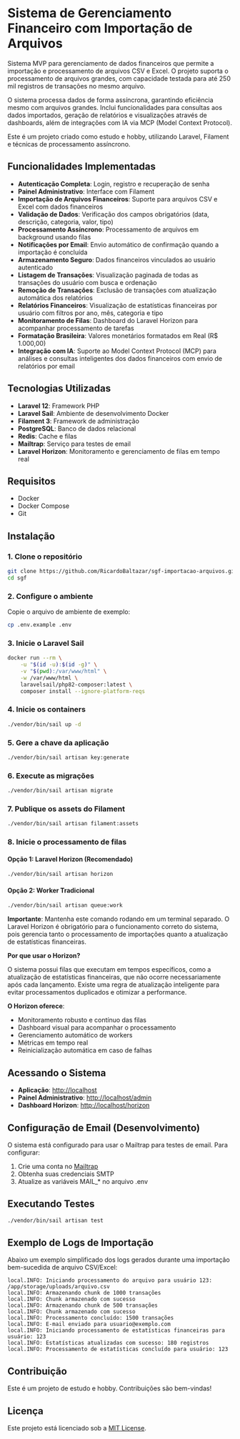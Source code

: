 # Sistema de Gerenciamento Financeiro com Importação de Arquivos

Sistema MVP para gerenciamento de dados financeiros que permite a importação e processamento de arquivos CSV e Excel. O projeto suporta o processamento de arquivos grandes, com capacidade testada para até 250 mil registros de transações no mesmo arquivo.

O sistema processa dados de forma assíncrona, garantindo eficiência mesmo com arquivos grandes. Inclui funcionalidades para consultas aos dados importados, geração de relatórios e visualizações através de dashboards, além de integrações com IA via MCP (Model Context Protocol).

Este é um projeto criado como estudo e hobby, utilizando Laravel, Filament e técnicas de processamento assíncrono.

## Funcionalidades Implementadas

- **Autenticação Completa**: Login, registro e recuperação de senha
- **Painel Administrativo**: Interface com Filament
- **Importação de Arquivos Financeiros**: Suporte para arquivos CSV e Excel com dados financeiros
- **Validação de Dados**: Verificação dos campos obrigatórios (data, descrição, categoria, valor, tipo)
- **Processamento Assíncrono**: Processamento de arquivos em background usando filas
- **Notificações por Email**: Envio automático de confirmação quando a importação é concluída
- **Armazenamento Seguro**: Dados financeiros vinculados ao usuário autenticado
- **Listagem de Transações**: Visualização paginada de todas as transações do usuário com busca e ordenação
- **Remoção de Transações**: Exclusão de transações com atualização automática dos relatórios
- **Relatórios Financeiros**: Visualização de estatísticas financeiras por usuário com filtros por ano, mês, categoria e tipo
- **Monitoramento de Filas**: Dashboard do Laravel Horizon para acompanhar processamento de tarefas
- **Formatação Brasileira**: Valores monetários formatados em Real (R$ 1.000,00)
- **Integração com IA**: Suporte ao Model Context Protocol (MCP) para análises e consultas inteligentes dos dados financeiros com envio de relatórios por email

## Tecnologias Utilizadas

- **Laravel 12**: Framework PHP
- **Laravel Sail**: Ambiente de desenvolvimento Docker
- **Filament 3**: Framework de administração
- **PostgreSQL**: Banco de dados relacional
- **Redis**: Cache e filas
- **Mailtrap**: Serviço para testes de email
- **Laravel Horizon**: Monitoramento e gerenciamento de filas em tempo real

## Requisitos

- Docker
- Docker Compose
- Git

## Instalação

### 1. Clone o repositório

```bash
git clone https://github.com/RicardoBaltazar/sgf-importacao-arquivos.git sgf
cd sgf
```

### 2. Configure o ambiente

Copie o arquivo de ambiente de exemplo:

```bash
cp .env.example .env
```

### 3. Inicie o Laravel Sail

```bash
docker run --rm \
    -u "$(id -u):$(id -g)" \
    -v "$(pwd):/var/www/html" \
    -w /var/www/html \
    laravelsail/php82-composer:latest \
    composer install --ignore-platform-reqs
```

### 4. Inicie os containers

```bash
./vendor/bin/sail up -d
```

### 5. Gere a chave da aplicação

```bash
./vendor/bin/sail artisan key:generate
```

### 6. Execute as migrações

```bash
./vendor/bin/sail artisan migrate
```

### 7. Publique os assets do Filament

```bash
./vendor/bin/sail artisan filament:assets
```

### 8. Inicie o processamento de filas

#### Opção 1: Laravel Horizon (Recomendado)
```bash
./vendor/bin/sail artisan horizon
```
#### Opção 2: Worker Tradicional

```bash
./vendor/bin/sail artisan queue:work
```
**Importante**: Mantenha este comando rodando em um terminal separado. O Laravel Horizon é obrigatório para o funcionamento correto do sistema, pois gerencia tanto o processamento de importações quanto a atualização de estatísticas financeiras.

**Por que usar o Horizon?**

O sistema possui filas que executam em tempos específicos, como a atualização de estatísticas financeiras, que não ocorre necessariamente após cada lançamento. Existe uma regra de atualização inteligente para evitar processamentos duplicados e otimizar a performance.

**O Horizon oferece**:

- Monitoramento robusto e contínuo das filas
- Dashboard visual para acompanhar o processamento
- Gerenciamento automático de workers
- Métricas em tempo real
- Reinicialização automática em caso de falhas

## Acessando o Sistema

- **Aplicação**: [http://localhost](http://localhost)
- **Painel Administrativo**: [http://localhost/admin](http://localhost/admin)
- **Dashboard Horizon**: [http://localhost/horizon](http://localhost/horizon)


## Configuração de Email (Desenvolvimento)

O sistema está configurado para usar o Mailtrap para testes de email. Para configurar:

1. Crie uma conta no [Mailtrap](https://mailtrap.io/)
2. Obtenha suas credenciais SMTP
3. Atualize as variáveis MAIL_* no arquivo .env

## Executando Testes

```bash
./vendor/bin/sail artisan test
```

## Exemplo de Logs de Importação

Abaixo um exemplo simplificado dos logs gerados durante uma importação bem-sucedida de arquivo CSV/Excel:

```log
local.INFO: Iniciando processamento do arquivo para usuário 123: /app/storage/uploads/arquivo.csv
local.INFO: Armazenando chunk de 1000 transações
local.INFO: Chunk armazenado com sucesso
local.INFO: Armazenando chunk de 500 transações
local.INFO: Chunk armazenado com sucesso
local.INFO: Processamento concluído: 1500 transações
local.INFO: E-mail enviado para usuario@exemplo.com
local.INFO: Iniciando processamento de estatísticas financeiras para usuário: 123
local.INFO: Estatísticas atualizadas com sucesso: 180 registros
local.INFO: Processamento de estatísticas concluído para usuário: 123
```

## Contribuição

Este é um projeto de estudo e hobby. Contribuições são bem-vindas!

## Licença

Este projeto está licenciado sob a [MIT License](LICENSE).